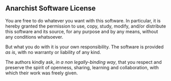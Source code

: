 Anarchist Software License
--------------------------

You are free to do whatever you want with this software. In particular, it is
hereby granted the permission to use, copy, study, modify, and/or distribute
this software and its source, for any purpose and by any means, without any
conditions whatsoever.

But what you do with it is your own responsibility. The software is provided
*as is*, with no warranty or liability of any kind.

The authors kindly ask, *in a non legally-binding way*, that you respect and
preserve the spirit of openness, sharing, learning and collaboration, with which
their work was freely given.